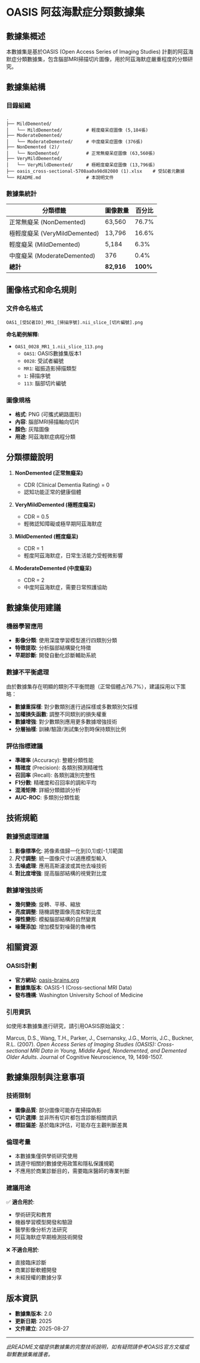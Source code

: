 # OASIS 阿茲海默症分類數據集

## 數據集概述

本數據集是基於OASIS (Open Access Series of Imaging Studies) 計劃的阿茲海默症分類數據集，包含腦部MRI掃描切片圖像，用於阿茲海默症嚴重程度的分類研究。

## 數據集結構

### 目錄組織
```
.
├── MildDemented/
│   └── MildDemented/         # 輕度癡呆症圖像 (5,184張)
├── ModerateDemented/
│   └── ModerateDemented/     # 中度癡呆症圖像 (376張)
├── NonDemented (2)/
│   └── NonDemented/          # 正常無癡呆症圖像 (63,560張)
├── VeryMildDemented/
│   └── VeryMildDemented/     # 極輕度癡呆症圖像 (13,796張)
├── oasis_cross-sectional-5708aa0a98d82080 (1).xlsx    # 受試者元數據
└── README.md                 # 本說明文件
```

### 數據集統計

| 分類標籤 | 圖像數量 | 百分比 |
|----------|---------|--------|
| 正常無癡呆 (NonDemented) | 63,560 | 76.7% |
| 極輕度癡呆 (VeryMildDemented) | 13,796 | 16.6% |
| 輕度癡呆 (MildDemented) | 5,184 | 6.3% |
| 中度癡呆 (ModerateDemented) | 376 | 0.4% |
| **總計** | **82,916** | **100%** |

## 圖像格式和命名規則

### 文件命名格式
```
OAS1_[受試者ID]_MR1_[掃描序號].nii_slice_[切片編號].png
```

**命名範例解釋:**
- `OAS1_0028_MR1_1.nii_slice_113.png`
  - `OAS1`: OASIS數據集版本1
  - `0028`: 受試者編號
  - `MR1`: 磁振造影掃描類型
  - `1`: 掃描序號
  - `113`: 腦部切片編號

### 圖像規格
- **格式**: PNG (可攜式網路圖形)
- **內容**: 腦部MRI掃描軸向切片
- **顏色**: 灰階圖像
- **用途**: 阿茲海默症病程分類

## 分類標籤說明

1. **NonDemented (正常無癡呆)**
   - CDR (Clinical Dementia Rating) = 0
   - 認知功能正常的健康個體

2. **VeryMildDemented (極輕度癡呆)**
   - CDR = 0.5
   - 輕微認知障礙或極早期阿茲海默症

3. **MildDemented (輕度癡呆)**
   - CDR = 1
   - 輕度阿茲海默症，日常生活能力受輕微影響

4. **ModerateDemented (中度癡呆)**
   - CDR = 2
   - 中度阿茲海默症，需要日常照護協助

## 數據集使用建議

### 機器學習應用
- **影像分類**: 使用深度學習模型進行四類別分類
- **特徵提取**: 分析腦部結構變化特徵
- **早期診斷**: 開發自動化診斷輔助系統

### 數據不平衡處理
由於數據集存在明顯的類別不平衡問題（正常個體占76.7%），建議採用以下策略：
- **數據重採樣**: 對少數類別進行過採樣或多數類別欠採樣
- **加權損失函數**: 調整不同類別的損失權重
- **數據增強**: 對少數類別應用更多數據增強技術
- **分層抽樣**: 訓練/驗證/測試集分割時保持類別比例

### 評估指標建議
- **準確率** (Accuracy): 整體分類性能
- **精確度** (Precision): 各類別預測精確性
- **召回率** (Recall): 各類別識別完整性
- **F1分數**: 精確度和召回率的調和平均
- **混淆矩陣**: 詳細分類錯誤分析
- **AUC-ROC**: 多類別分類性能

## 技術規範

### 數據預處理建議
1. **影像標準化**: 將像素值歸一化到[0,1]或[-1,1]範圍
2. **尺寸調整**: 統一圖像尺寸以適應模型輸入
3. **去噪處理**: 應用高斯濾波或其他去噪技術
4. **對比度增強**: 提高腦部結構的視覺對比度

### 數據增強技術
- **幾何變換**: 旋轉、平移、縮放
- **亮度調整**: 隨機調整圖像亮度和對比度
- **彈性變形**: 模擬腦部結構的自然變異
- **噪聲添加**: 增加模型對噪聲的魯棒性

## 相關資源

### OASIS計劃
- **官方網站**: [oasis-brains.org](https://oasis-brains.org/)
- **數據集版本**: OASIS-1 (Cross-sectional MRI Data)
- **發布機構**: Washington University School of Medicine

### 引用資訊
如使用本數據集進行研究，請引用OASIS原始論文：

Marcus, D.S., Wang, T.H., Parker, J., Csernansky, J.G., Morris, J.C., Buckner, R.L. (2007). 
*Open Access Series of Imaging Studies (OASIS): Cross-sectional MRI Data in Young, Middle Aged, Nondemented, and Demented Older Adults*. 
Journal of Cognitive Neuroscience, 19, 1498-1507.

## 數據集限制與注意事項

### 技術限制
- **圖像品質**: 部分圖像可能存在掃描偽影
- **切片選擇**: 並非所有切片都包含診斷相關資訊
- **標註偏差**: 基於臨床評估，可能存在主觀判斷差異

### 倫理考量
- 本數據集僅供學術研究使用
- 請遵守相關的數據使用政策和隱私保護規範
- 不應用於商業診斷目的，需要臨床醫師的專業判斷

### 建議用途
✅ **適合用於**:
- 學術研究和教育
- 機器學習模型開發和驗證
- 醫學影像分析方法研究
- 阿茲海默症早期檢測技術開發

❌ **不適合用於**:
- 直接臨床診斷
- 商業診斷軟體開發
- 未經授權的數據分享

## 版本資訊
- **數據集版本**: 2.0
- **更新日期**: 2025
- **文件建立**: 2025-08-27

---
*此README文檔提供數據集的完整技術說明，如有疑問請參考OASIS官方文檔或聯繫數據集維護者。*